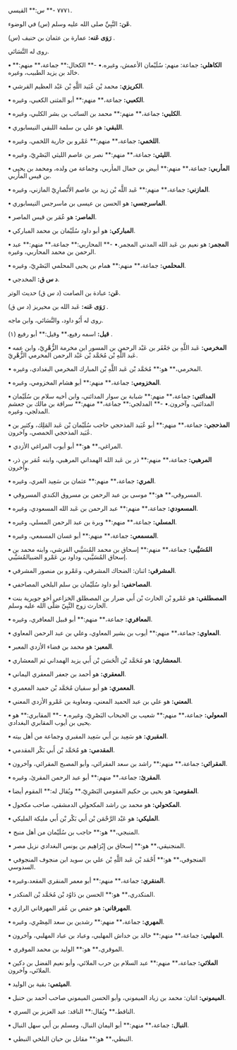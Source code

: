 ٧٧٧١ -** س:** القيسي.

**عَن:** النَّبِيِّ صلى الله عليه وسلم (س) في الوضوء.

**رَوَى عَنه:** عمارة بن عثمان بن حنيف (س) .

روى له النَّسَائي.

**• الكاهلي:** جماعة: منهم: سُلَيْمان الأعمش، وغيره.• -** الكحال:** جماعة،** منهم:** خالد بن يزيد الطبيب، وغيره.

**• الكريزي:** محمد بْن عُبَيد اللَّهِ بْن عَبْد العظيم القرشي.

**• الكعبي:** جماعة،** منهم:** أبو المثنى الكعبي، وغيره.

**• الكلبي:** جماعة،** منهم:** محمد بن السائب بن بشر الكلبي، وغيره.

**• اللبقي:** هو علي بن سلمة اللبقي النيسابوري.

**• اللخمي:** جماعة،** منهم:** عَمْرو بن جارية اللخمي، وغيره.

**• الليثي:** جماعة،** منهم:** نصر بن عاصم الليثي البَصْرِيّ، وغيره.

**• المأربي:** جماعة،** منهم:** أبيض بن حمال المأربي، وجماعة من ولده، ومحمد بن يحيى بن قيس المأربي.

**• المازني:** جماعة،** منهم:** عَبد اللَّه بْن زيد بن عاصم الأَنْصارِيّ المازني، وغيره.

**• الماسرجسي:** هو الحسن بن عيسى بن ماسرجس النيسابوري.

**• الماصر:** هو عُمَر بن قيس الماصر.

**• المباركي:** هو أبو داود سُلَيْمان بن محمد المباركي.

**• المجمر:** هو نعيم بن عَبد الله المدني المجمر.• -** المحاربي:** جماعة،** منهم:** عبد الرحمن بن محمد المحاربي، وغيره.

**• المحلمي:** جماعة،** منهم:** همام بن يحيى المحلمي البَصْرِيّ، وغيره.

**• د س ق:** المخدجي.

**عَن:** عبادة بن الصامت (د س ق) حديث الوتر.

**رَوَى عَنه:** عَبد الله بن محيريز (د س ق) .

روى له أَبُو داود، والنَّسَائي، وابن ماجه.

**قيل:** اسمه رفيع،** وقيل:** أبو رفيع (١) .

**• المخرمي:** عَبد اللَّهِ بن جَعْفَر بن عَبْد الرحمن بن المسور ابن مخرمة الزُّهْرِيّ، وابن عمه عَبد اللَّهِ بْن مُحَمَّد بْن عَبْد الرحمن المخرمي الزُّهْرِيّ.

• المخرمي،** هو:** مُحَمَّد بْن عَبد اللَّهِ بْن المبارك المخرمي البغدادي، وغيره.

**• المخزومي:** جماعة،** منهم:** أبو هشام المخزومي، وغيره.

**• المدائني:** جماعة،** منهم:** شبابة بن سوار المدائني، وابن أخيه سلام بن سُلَيْمان المدائني، وآخرون.• -** المدلجي:** جماعة،** منهم:** سراقة بن مالك بن جعشم المدلجي، وغيره.

**• المذحجي:** جماعة،** منهم:** أبو عُبَيد المذحجي حاجب سُلَيْمان بْن عَبد المَلِك، وكثير بن عُبَيد المذحجي الحمصي، وآخرون.

• المراغي،** هو:** أبو أيوب المراغي الأزدي.

**• المرهبي:** جماعة،** منهم:** ذر بن عَبد الله الهمداني المرهبي، وابنه عُمَر بن ذر، وآخرون.

**• المري:** جماعة،** منهم:** عثمان بن سَعِيد المري، وغيره.

• المسروقي،** هو:** موسى بن عبد الرحمن بن مسروق الكندي المسروقي.

**• المسعودي:** جماعة،** منهم:** عبد الرحمن بن عَبد الله المسعودي، وغيره.

**• المسلي:** جماعة،** منهم:** وبرة بن عبد الرحمن المسلي، وغيره.

**• المسمعي:** جماعة،** منهم:** أبو غسان المسمعي، وغيره.

**• المُسَيَّبي:** جماعة،** منهم:** إسحاق بن محمد المُسَيَّبي القرشي، وابنه محمد بن إسحاق المُسَيَّبي، وداود بن عَمْرو الضبيالمُسَيَّبي.

**• المشرقي:** اثنان: الضحاك المشرقي، وعَمْرو بن منصور المشرقي.

**• المصاحفي:** أبو داود سُلَيْمان بن سلم البلخي المصاحفي.

**• المصطلقي:** هو عَمْرو بْن الحارث بْن أَبي ضرار بن المصطلق الخزاعي أخو جويرية بنت الحارث زوج النَّبِيّ صَلَّى الله عليه وسلم.

**• المعافري:** جماعة،** منهم:** أبو قبيل المعافري، وغيره.

**• المعاوي:** جماعة،** منهم:** أيوب بن بشير المعاوي، وعلي بن عبد الرحمن المعاوي.

**• المعبر:** هو محمد بن فضاء الأزدي المعبر.

**• المعشاري:** هو مُحَمَّد بْن الْحَسَن بْن أَبي يزيد الهمداني ثم المعشاري.

**• المعقري:** هو أحمد بن جعفر المعقري اليماني.

**• المعمري:** هو أبو سفيان مُحَمَّد بْن حميد المعمري.

**• المعني:** هو علي بن عبد الحميد المعني، ومعاوية بن عَمْرو الأزدي المعني.

**• المعولي:** جماعة،** منهم:** شعيب بن الحبحاب البَصْرِيّ، وغيره.• -** المقابري:** هو يحيى بن أيوب المقابري البغدادي.

**• المقبري:** هو سَعِيد بن أَبي سَعِيد المقبري وجماعة من أهل بيته.

**• المقدمي:** هو مُحَمَّد بْن أَبي بَكْر المقدمي.

**• المقرائي:** جماعة،** منهم:** راشد بن سعد المقرائي، وأبو المصبح المقرائي، وآخرون.

**• المقرئ:** جماعة،** منهم:** أبو عبد الرحمن المقرئ، وغيره.

**• المقومي:** هو يحيى بن حكيم المقومي البَصْرِيّ،** ويُقال له:** المقوم أيضا.

**• المكحولي:** هو محمد بن راشد المكحولي الدمشقي، صاحب مكحول.

**• المليكي:** هو عَبْد الرَّحْمَن بْن أَبي بَكْر بْن أَبي مليكة المليكي.

• المنبجي،** هو:** حاجب بن سُلَيْمان من أهل منبج.

• المنجنيقي،** هو:** إسحاق بن إِبْرَاهِيم بن يونس البغدادي نزيل مصر.

• المنجوفي،** هو:** أَحْمَد بْن عَبد اللَّهِ بْن علي بن سويد ابن منجوف المنجوفي السدوسي.

**• المنقري:** جماعة،** منهم:** أبو معمر المنقري المقعد،وغيره.

• المنكدري،** هو:** الحسن بن دَاوُد بْن مُحَمَّد بْن المنكدر.

**• المهرقاني:** هو حفص بن عُمَر المهرقاني الرازي.

**• المهري:** جماعة،** منهم:** رشدين بن سعد المِصْرِي، وغيره.

**• المهلبي:** جماعة،** منهم:** خالد بن خداش المهلبي، وعباد بن عباد المهلبي، وآخرون.

• الموقري،** هو:** الوليد بن محمد الموقري.

**• الملائي:** جماعة،** منهم:** عبد السلام بن حرب الملائي، وأبو نعيم الفضل بن دكين الملائي، وآخرون.

**• الميثمي:** بقية بن الوليد.

**• الميموني:** اثنان: محمد بن زياد الميموني، وأبو الحسن الميموني صاحب أحمد بن حنبل.

• الناقط،** ويُقال:** الناقد: عبد العزيز بن السري.

**• النبال:** جماعة،** منهم:** أبو اليمان النبال، ومسلم بن أَبي سهل النبال.

• النبطي،** هو:** مقاتل بن حيان البلخي النبطي.